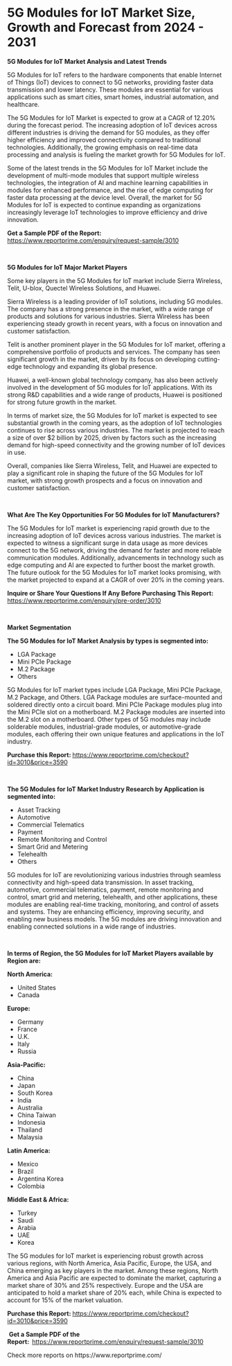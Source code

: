 <p><h1>5G Modules for IoT Market Size, Growth and Forecast from 2024 - 2031</h1></p><p><strong>5G Modules for IoT Market Analysis and Latest Trends</strong></p>
<p><p>5G Modules for IoT refers to the hardware components that enable Internet of Things (IoT) devices to connect to 5G networks, providing faster data transmission and lower latency. These modules are essential for various applications such as smart cities, smart homes, industrial automation, and healthcare.</p><p>The 5G Modules for IoT Market is expected to grow at a CAGR of 12.20% during the forecast period. The increasing adoption of IoT devices across different industries is driving the demand for 5G modules, as they offer higher efficiency and improved connectivity compared to traditional technologies. Additionally, the growing emphasis on real-time data processing and analysis is fueling the market growth for 5G Modules for IoT.</p><p>Some of the latest trends in the 5G Modules for IoT Market include the development of multi-mode modules that support multiple wireless technologies, the integration of AI and machine learning capabilities in modules for enhanced performance, and the rise of edge computing for faster data processing at the device level. Overall, the market for 5G Modules for IoT is expected to continue expanding as organizations increasingly leverage IoT technologies to improve efficiency and drive innovation.</p></p>
<p><strong>Get a Sample PDF of the Report:&nbsp;</strong> <a href="https://www.reportprime.com/enquiry/request-sample/3010">https://www.reportprime.com/enquiry/request-sample/3010</a></p>
<p>&nbsp;</p>
<p><strong>5G Modules for IoT Major Market Players</strong></p>
<p><p>Some key players in the 5G Modules for IoT market include Sierra Wireless, Telit, U-blox, Quectel Wireless Solutions, and Huawei.</p><p>Sierra Wireless is a leading provider of IoT solutions, including 5G modules. The company has a strong presence in the market, with a wide range of products and solutions for various industries. Sierra Wireless has been experiencing steady growth in recent years, with a focus on innovation and customer satisfaction.</p><p>Telit is another prominent player in the 5G Modules for IoT market, offering a comprehensive portfolio of products and services. The company has seen significant growth in the market, driven by its focus on developing cutting-edge technology and expanding its global presence.</p><p>Huawei, a well-known global technology company, has also been actively involved in the development of 5G modules for IoT applications. With its strong R&D capabilities and a wide range of products, Huawei is positioned for strong future growth in the market.</p><p>In terms of market size, the 5G Modules for IoT market is expected to see substantial growth in the coming years, as the adoption of IoT technologies continues to rise across various industries. The market is projected to reach a size of over $2 billion by 2025, driven by factors such as the increasing demand for high-speed connectivity and the growing number of IoT devices in use.</p><p>Overall, companies like Sierra Wireless, Telit, and Huawei are expected to play a significant role in shaping the future of the 5G Modules for IoT market, with strong growth prospects and a focus on innovation and customer satisfaction.</p></p>
<p>&nbsp;</p>
<p><strong>What Are The Key Opportunities For 5G Modules for IoT Manufacturers?</strong></p>
<p><p>The 5G Modules for IoT market is experiencing rapid growth due to the increasing adoption of IoT devices across various industries. The market is expected to witness a significant surge in data usage as more devices connect to the 5G network, driving the demand for faster and more reliable communication modules. Additionally, advancements in technology such as edge computing and AI are expected to further boost the market growth. The future outlook for the 5G Modules for IoT market looks promising, with the market projected to expand at a CAGR of over 20% in the coming years.</p></p>
<p><strong>Inquire or Share Your Questions If Any Before Purchasing This Report:</strong> <a href="https://www.reportprime.com/enquiry/pre-order/3010">https://www.reportprime.com/enquiry/pre-order/3010</a></p>
<p>&nbsp;</p>
<p><strong>Market Segmentation</strong></p>
<p><strong>The 5G Modules for IoT Market Analysis by types is segmented into:</strong></p>
<p><ul><li>LGA Package</li><li>Mini PCIe Package</li><li>M.2 Package</li><li>Others</li></ul></p>
<p><p>5G Modules for IoT market types include LGA Package, Mini PCIe Package, M.2 Package, and Others. LGA Package modules are surface-mounted and soldered directly onto a circuit board. Mini PCIe Package modules plug into the Mini PCIe slot on a motherboard. M.2 Package modules are inserted into the M.2 slot on a motherboard. Other types of 5G modules may include solderable modules, industrial-grade modules, or automotive-grade modules, each offering their own unique features and applications in the IoT industry.</p></p>
<p><strong>Purchase this Report:&nbsp;</strong><a href="https://www.reportprime.com/checkout?id=3010&price=3590">https://www.reportprime.com/checkout?id=3010&price=3590</a></p>
<p>&nbsp;</p>
<p><strong>The 5G Modules for IoT Market Industry Research by Application is segmented into:</strong></p>
<p><ul><li>Asset Tracking</li><li>Automotive</li><li>Commercial Telematics</li><li>Payment</li><li>Remote Monitoring and Control</li><li>Smart Grid and Metering</li><li>Telehealth</li><li>Others</li></ul></p>
<p><p>5G modules for IoT are revolutionizing various industries through seamless connectivity and high-speed data transmission. In asset tracking, automotive, commercial telematics, payment, remote monitoring and control, smart grid and metering, telehealth, and other applications, these modules are enabling real-time tracking, monitoring, and control of assets and systems. They are enhancing efficiency, improving security, and enabling new business models. The 5G modules are driving innovation and enabling connected solutions in a wide range of industries.</p></p>
<p>&nbsp;</p>
<p><strong>In terms of Region, the 5G Modules for IoT Market Players available by Region are:</strong></p>
<p>
    <p> <strong> North America: </strong>
        <ul>
            <li>United States</li>
            <li>Canada</li>
        </ul>
        </p> 
    <p> <strong> Europe: </strong>
        <ul>
            <li>Germany</li>
            <li>France</li>
            <li>U.K.</li>
            <li>Italy</li>
            <li>Russia</li>
        </ul>
        </p> 
    <p> <strong> Asia-Pacific: </strong>
        <ul>
            <li>China</li>
            <li>Japan</li>
            <li>South Korea</li>
            <li>India</li>
            <li>Australia</li>
            <li>China Taiwan</li>
            <li>Indonesia</li>
            <li>Thailand</li>
            <li>Malaysia</li>
        </ul>
        </p> 
    <p> <strong> Latin America: </strong>
        <ul>
            <li>Mexico</li>
            <li>Brazil</li>
            <li>Argentina Korea</li>
            <li>Colombia</li>
        </ul>
        </p> 
    <p> <strong> Middle East & Africa: </strong>
        <ul>
            <li>Turkey</li>
            <li>Saudi</li>
            <li>Arabia</li>
            <li>UAE</li>
            <li>Korea</li>
        </ul>
    </p>
    </p>
<p><p>The 5G modules for IoT market is experiencing robust growth across various regions, with North America, Asia Pacific, Europe, the USA, and China emerging as key players in the market. Among these regions, North America and Asia Pacific are expected to dominate the market, capturing a market share of 30% and 25% respectively. Europe and the USA are anticipated to hold a market share of 20% each, while China is expected to account for 15% of the market valuation.</p></p>
<p><strong>Purchase this Report: </strong><a href="https://www.reportprime.com/checkout?id=3010&price=3590">https://www.reportprime.com/checkout?id=3010&price=3590</a></p>
<p>&nbsp;<strong>Get a Sample PDF of the Report:&nbsp;&nbsp;</strong><a href="https://www.reportprime.com/enquiry/request-sample/3010">https://www.reportprime.com/enquiry/request-sample/3010</a></p>
<p><strong></strong></p>
<p>Check more reports on https://www.reportprime.com/</p>